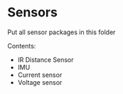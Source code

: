 # Sensors

Put all sensor packages in this folder

Contents:
- IR Distance Sensor
- IMU
- Current sensor
- Voltage sensor
